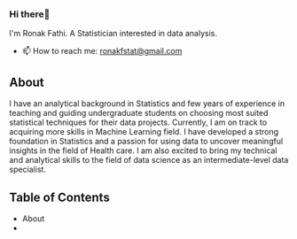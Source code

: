 ### Hi there👋
I'm Ronak Fathi. A Statistician interested in data analysis.

- 📫 How to reach me: ronakfstat@gmail.com

## About
I have an analytical background in Statistics and few years of experience in teaching and guiding undergraduate students on choosing most suited statistical techniques for their data projects. Currently, I am on track to acquiring more skills in Machine Learning field. I have developed a strong foundation in Statistics and a passion for using data to uncover meaningful insights in the field of Health care. I am also excited to bring my technical and analytical skills to the field of data science as an intermediate-level data specialist.


## Table of Contents
- About
- 
